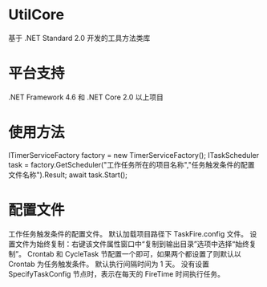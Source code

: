 # UtilCore
基于 .NET Standard 2.0 开发的工具方法类库

# 平台支持
.NET Framework 4.6 和 .NET Core 2.0 以上项目

# 使用方法
   ITimerServiceFactory factory = new TimerServiceFactory();
   ITaskScheduler task = factory.GetScheduler("工作任务所在的项目名称","任务触发条件的配置文件名称").Result;
   await task.Start();
   
# 配置文件
  工作任务触发条件的配置文件。
  默认加载项目路径下 TaskFire.config 文件。
  设置文件为始终复制：右键该文件属性窗口中“复制到输出目录”选项中选择“始终复制”。
  Crontab 和 CycleTask 节配置一个即可，如果两个都设置了则默认以 Crontab 为任务触发条件。
  默认执行间隔时间为 1 天。
  没有设置 SpecifyTaskConfig 节点时，表示在每天的 FireTime 时间执行任务。 

<!-- 任务计划配置表 -->
<TaskScheduleConfig>
  <FireTime></FireTime>
  <SpecifyTaskConfig>
    <TaskTrigger>
      <Name></Name>
      <Description></Description>
      <Crontab>
        <FireTime></FireTime>
        <Interval></Interval>
      </Crontab>
      <CycleTask>
        <RepeatCount></RepeatCount>
        <Interval></Interval>
      </CycleTask>
    </TaskTrigger>
  </SpecifyTaskConfig>
</TaskScheduleConfig>
